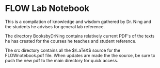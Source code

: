 # FLOW Lab Notebook

This is a compilation of knowledge and wisdom gathered by Dr. Ning and the students he advises for general lab reference.

The directory BooksbyDrNing contains relatively current PDF's of the texts he has created for the courses he teaches and student reference.

The src directory contains all the $\LaTeX$ source for the FLOWnotebook.pdf file.  When updates are made the the source, be sure to push the new pdf to the main directory for quick access.